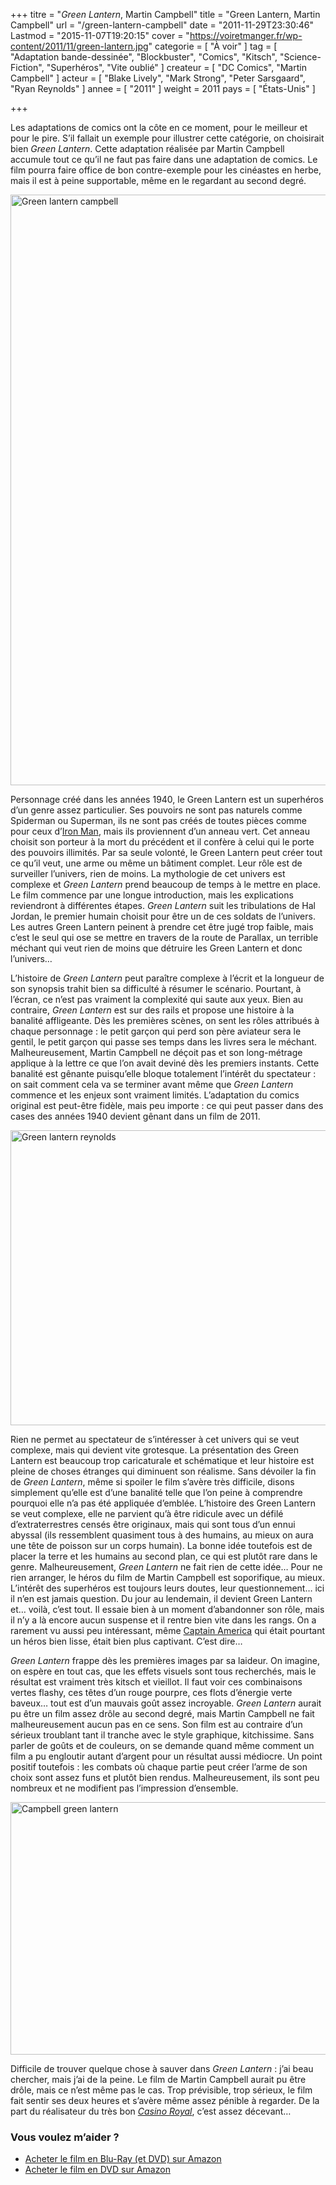 +++
titre = "<em>Green Lantern</em>, Martin Campbell"
title = "Green Lantern, Martin Campbell"
url = "/green-lantern-campbell"
date = "2011-11-29T23:30:46"
Lastmod = "2015-11-07T19:20:15"
cover = "https://voiretmanger.fr/wp-content/2011/11/green-lantern.jpg"
categorie = [ "À voir" ]
tag = [ "Adaptation bande-dessinée", "Blockbuster", "Comics", "Kitsch", "Science-Fiction", "Superhéros", "Vite oublié" ]
createur = [ "DC Comics", "Martin Campbell" ]
acteur = [ "Blake Lively", "Mark Strong", "Peter Sarsgaard", "Ryan Reynolds" ]
annee = [ "2011" ]
weight = 2011
pays = [ "États-Unis" ]

+++

<p>Les adaptations de comics ont la côte en ce moment, pour le meilleur et pour le pire. S&rsquo;il fallait un exemple pour illustrer cette catégorie, on choisirait bien <em>Green Lantern</em>. Cette adaptation réalisée par Martin Campbell accumule tout ce qu&rsquo;il ne faut pas faire dans une adaptation de comics. Le film pourra faire office de bon contre-exemple pour les cinéastes en herbe, mais il est à peine supportable, même en le regardant au second degré.</p>
<a href="http://www.allocine.fr/film/fichefilm_gen_cfilm=132150.html"><img class="aligncenter" style="border-style: initial; border-color: initial; border-width: 0px;" src="https://voiretmanger.fr/wp-content/2011/11/green-lantern-campbell1.jpg" alt="Green lantern campbell" width="690" height="945" border="0" /></a>
<p>Personnage créé dans les années 1940, le Green Lantern est un superhéros d&rsquo;un genre assez particulier. Ses pouvoirs ne sont pas naturels comme Spiderman ou Superman, ils ne sont pas créés de toutes pièces comme pour ceux d&rsquo;<a href="https://voiretmanger.fr/2010/04/29/iron-man-2-favreau/">Iron Man</a>, mais ils proviennent d&rsquo;un anneau vert. Cet anneau choisit son porteur à la mort du précédent et il confère à celui qui le porte des pouvoirs illimités. Par sa seule volonté, le Green Lantern peut créer tout ce qu&rsquo;il veut, une arme ou même un bâtiment complet. Leur rôle est de surveiller l&rsquo;univers, rien de moins. La mythologie de cet univers est complexe et <em>Green Lantern</em> prend beaucoup de temps à le mettre en place. Le film commence par une longue introduction, mais les explications reviendront à différentes étapes. <em>Green Lantern</em> suit les tribulations de Hal Jordan, le premier humain choisit pour être un de ces soldats de l&rsquo;univers. Les autres Green Lantern peinent à prendre cet être jugé trop faible, mais c&rsquo;est le seul qui ose se mettre en travers de la route de Parallax, un terrible méchant qui veut rien de moins que détruire les Green Lantern et donc l&rsquo;univers…</p>
<p>L&rsquo;histoire de <em>Green Lantern</em> peut paraître complexe à l&rsquo;écrit et la longueur de son synopsis trahit bien sa difficulté à résumer le scénario. Pourtant, à l&rsquo;écran, ce n&rsquo;est pas vraiment la complexité qui saute aux yeux. Bien au contraire, <em>Green Lantern</em> est sur des rails et propose une histoire à la banalité affligeante. Dès les premières scènes, on sent les rôles attribués à chaque personnage : le petit garçon qui perd son père aviateur sera le gentil, le petit garçon qui passe ses temps dans les livres sera le méchant. Malheureusement, Martin Campbell ne déçoit pas et son long-métrage applique à la lettre ce que l&rsquo;on avait deviné dès les premiers instants. Cette banalité est gênante puisqu&rsquo;elle bloque totalement l&rsquo;intérêt du spectateur : on sait comment cela va se terminer avant même que <em>Green Lantern</em> commence et les enjeux sont vraiment limités. L&rsquo;adaptation du comics original est peut-être fidèle, mais peu importe : ce qui peut passer dans des cases des années 1940 devient gênant dans un film de 2011.</p>
<img class="aligncenter" style="border-style: initial; border-color: initial; border-width: 0px;" src="https://voiretmanger.fr/wp-content/2011/11/green-lantern-reynolds.jpg" alt="Green lantern reynolds" width="690" height="472" border="0" />
<p>Rien ne permet au spectateur de s&rsquo;intéresser à cet univers qui se veut complexe, mais qui devient vite grotesque. La présentation des Green Lantern est beaucoup trop caricaturale et schématique et leur histoire est pleine de choses étranges qui diminuent son réalisme. Sans dévoiler la fin de <em>Green Lantern</em>, même si spoiler le film s&rsquo;avère très difficile, disons simplement qu&rsquo;elle est d&rsquo;une banalité telle que l&rsquo;on peine à comprendre pourquoi elle n&rsquo;a pas été appliquée d&#8217;emblée. L&rsquo;histoire des Green Lantern se veut complexe, elle ne parvient qu&rsquo;à être ridicule avec un défilé d&rsquo;extraterrestres censés être originaux, mais qui sont tous d&rsquo;un ennui abyssal (ils ressemblent quasiment tous à des humains, au mieux on aura une tête de poisson sur un corps humain). La bonne idée toutefois est de placer la terre et les humains au second plan, ce qui est plutôt rare dans le genre. Malheureusement, <em>Green Lantern</em> ne fait rien de cette idée… Pour ne rien arranger, le héros du film de Martin Campbell est soporifique, au mieux. L&rsquo;intérêt des superhéros est toujours leurs doutes, leur questionnement… ici il n&rsquo;en est jamais question. Du jour au lendemain, il devient Green Lantern et… voilà, c&rsquo;est tout. Il essaie bien à un moment d&rsquo;abandonner son rôle, mais il n&rsquo;y a là encore aucun suspense et il rentre bien vite dans les rangs. On a rarement vu aussi peu intéressant, même <a href="https://voiretmanger.fr/2011/08/20/captain-america-first-avenger-johnston/">Captain America</a> qui était pourtant un héros bien lisse, était bien plus captivant. C&rsquo;est dire…</p>
<p><em>Green Lantern</em> frappe dès les premières images par sa laideur. On imagine, on espère en tout cas, que les effets visuels sont tous recherchés, mais le résultat est vraiment très kitsch et vieillot. Il faut voir ces combinaisons vertes flashy, ces têtes d&rsquo;un rouge pourpre, ces flots d&rsquo;énergie verte baveux… tout est d&rsquo;un mauvais goût assez incroyable. <em>Green Lantern</em> aurait pu être un film assez drôle au second degré, mais Martin Campbell ne fait malheureusement aucun pas en ce sens. Son film est au contraire d&rsquo;un sérieux troublant tant il tranche avec le style graphique, kitchissime. Sans parler de goûts et de couleurs, on se demande quand même comment un film a pu engloutir autant d&rsquo;argent pour un résultat aussi médiocre. Un point positif toutefois : les combats où chaque partie peut créer l&rsquo;arme de son choix sont assez funs et plutôt bien rendus. Malheureusement, ils sont peu nombreux et ne modifient pas l&rsquo;impression d&rsquo;ensemble.</p>
<img class="aligncenter" style="border-style: initial; border-color: initial; border-width: 0px;" src="https://voiretmanger.fr/wp-content/2011/11/campbell-green-lantern.jpg" alt="Campbell green lantern" width="690" height="404" border="0" />
<p>Difficile de trouver quelque chose à sauver dans <em>Green Lantern</em> : j&rsquo;ai beau chercher, mais j&rsquo;ai de la peine. Le film de Martin Campbell aurait pu être drôle, mais ce n&rsquo;est même pas le cas. Trop prévisible, trop sérieux, le film fait sentir ses deux heures et s&rsquo;avère même assez pénible à regarder. De la part du réalisateur du très bon <a href="https://voiretmanger.fr/casino-royale-campbell/" title="Casino Royale, Martin Campbell"><em>Casino Royal</em></a>, c&rsquo;est assez décevant…</p>
<div class="amazon">
<h3>Vous voulez m&rsquo;aider ?</h3>
<ul>
<li><a href="http://www.amazon.fr/gp/product/B005GYJQE6/ref=as_li_ss_tl?ie=UTF8&#038;tag=leblogdenic07-21&#038;linkCode=as2&#038;camp=1642&#038;creative=19458&#038;creativeASIN=B005GYJQE6">Acheter le film en Blu-Ray (et DVD) sur Amazon</a></li>
<li><a href="http://www.amazon.fr/gp/product/B005F49KHK/ref=as_li_ss_tl?ie=UTF8&#038;tag=leblogdenic07-21&#038;linkCode=as2&#038;camp=1642&#038;creative=19458&#038;creativeASIN=B005F49KHK">Acheter le film en DVD sur Amazon</a></li>
</ul>
</div>

